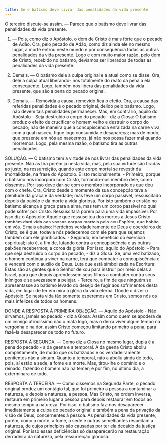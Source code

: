 ```yaml
---
title: Se o batismo deve livrar das penalidades da vida presente
---
```


O terceiro discute-se assim. — Parece que o batismo deve livrar das penalidades da vida presente.  

1. — Pois, como diz o Apóstolo, o dom de Cristo é mais forte que o pecado de Adão. Ora, pelo pecado de Adão, como diz ainda ele no mesmo lugar, a morte entrou neste mundo e por consequência todas as outras penalidades da vida presente. Logo e com muito maior razão, pelo dom de Cristo, recebido no batismo, devíamos ser liberados de todas as penalidades da vida presente.  

2. Demais. — O batismo dele a culpa original e a atual como se disse. Ora, dele a culpa atual liberando- nos totalmente do reato da pena a ela consequente. Logo, também nos libera das penalidades da vida presente, que são a pena do pecado original. 

3. Demais. — Removida a causa, removido fica o efeito. Ora, a causa das referidas penalidades é o pecado original, delido pelo batismo. Logo, não devem tais penalidades permanecer.  Mas, em contrário, aquilo do Apóstolo – Seja destruído o corpo do pecado - diz a Glosa: O batismo produz o efeito de crucificar o homem velho e destruir o corpo do pecado; não de maneira que a concupiscência enraizada na carne viva, com a qual nasceu, fique logo consumida e desapareça; mas de modo, que presente em nós ao nascermos, já não nos possa fazer mal quando morremos. Logo, pela mesma razão, o batismo tira as outras penalidades.  

SOLUÇÃO. — O batismo tem a virtude de nos livrar das penalidades da vida presente. Não as tira porém já nesta vida, mas, pela sua virtude são tiradas ao justo, na ressurreição, quando este corpo mortal se revestir da imortalidade, na frase do Apóstolo. E isto racionalmente. - Primeiro, porque o batismo nos incorpora com Cristo, tornando-nos membro dele, como dissemos. Por isso deve dar-se com o membro incorporado os que deu com o chefe. Ora, Cristo desde o momento da sua concepção teve a plenitude da graça e da verdade; mas teve um corpo passível, ressuscitado depois da paixão e da morte à vida gloriosa. Por isto também o cristão no batismo alcança a graça para a alma, mas tem um corpo passível no qual pode sofrer por Cristo. Ressuscitará porem para uma vida impassível. Por isso diz o Apóstolo: Aquele que ressuscitou dos mortos a Jesus Cristo também dará vida aos vossos corpos mortais pelo seu Espírito, que habita em vós. E mais abaixo: Herdeiros verdadeiramente de Deus e coerdeiros de Cristo, se é que, todavia nós padecemos com ele para que sejamos também com ele glorificados. - Segundo, em benefício do exercício espiritual; isto é, a fim de, lutando contra a concupiscência e as outras paixões recebermos; a coroa da glória. Por isso, àquilo do Apóstolo: - Para que seja destruído o corpo do pecado, - diz a Glosa: Se, uma vez batizado, o homem continua a viver na carne, terá que combater a concupiscência e a vencerá com o auxílio de Deus. Luta que está simbolizada na Escritura: Estas são as gentes que o Senhor deixou para instruir por meio delas a Israel, para que depois aprendessem seus filhos a combater contra seus inimigos e se avezassem a pelejar. - Terceiro, a fim de que ninguém se apresentasse ao batismo levado do desejo de fugir aos sofrimentos desta vida, em lugar de ter em mira a glória da vida eterna. Donde o dizer o Apóstolo: Se nesta vida tão somente esperemos em Cristo, somos nós os mais infelizes de todos os homens.  

DONDE A RESPOSTA À PRIMEIRA OBJEÇÃO. — Aquilo do Apóstolo - Não sirvamos, jamais ao pecado - diz a Glosa: Assim como quem se apodera de um inimigo atrocíssimo não o mata logo, mas o deixa viver algum tempo na vergonha e na dor, assim Cristo começou limitando primeiro a pena, para fazê-la desaparecer de todo no futuro.  

RESPOSTA À SEGUNDA. — Como diz a Glosa no mesmo lugar, dupla é a pena do pecado - a da geena e a temporal. A da geena Cristo aboliu completamente, de modo que os batizados e os verdadeiramente penitentes não a sintam. Quanto à temporal, não a aboliu ainda de todo, pois, aí estão a sede, a fome e a morte. Mas, tirou-lhe o domínio e o reinado, fazendo o homem não na temer; e por fim, no último dia, a exterminara de todo.  

RESPOSTA À TERCEIRA. — Como dissemos na Segunda Parte, o pecado original produz um contágio tal, que foi primeiro a pessoa a contaminar a natureza, e depois a natureza, a pessoa. Mas Cristo, na ordem inversa, restaura em primeiro lugar a pessoa para depois restaurar em todos ao mesmo tempo a natureza. Por isso, o batismo faz-nos desaparecer imediatamente a culpa do pecado original e também a pena da privação da visão de Deus, concernentes à pessoa. As penalidades da vida presente, porém, como a morte, a fome, a sede e outras semelhantes respeitam a natureza, de cujos princípios são causadas por ter ela decaído da justiça original. Por isso essas deficiências só desaparecerão na restauração derradeira da natureza, pela ressurreição gloriosa.